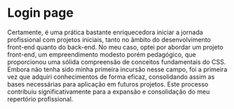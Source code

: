 ﻿#  Login page 

Certamente, é uma prática bastante enriquecedora iniciar a jornada profissional com projetos iniciais, tanto no âmbito do desenvolvimento front-end quanto do back-end. No meu caso, optei por abordar um projeto front-end, um empreendimento modesto porém pedagógico, que proporcionou uma sólida compreensão de conceitos fundamentais do CSS. Embora não tenha sido minha primeira incursão nesse campo, foi a primeira vez que adquiri conhecimentos de forma eficaz, consolidando assim as bases necessárias para aplicação em futuros projetos. Este processo contribuiu significativamente para a expansão e consolidação do meu repertório profissional.
